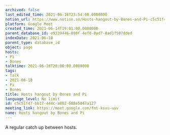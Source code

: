```yaml
---
archived: false
last_edited_time: 2021-06-16T23:54:00.0000000
notion_url: https://www.notion.so/Hosts-hangout-by-Bones-and-Pi-c5c51f47bb17444ca802688e5847a127
platform: Google Meet
created_time: 2021-06-14T19:01:00.0000000
parent_database_id: e9339446-880f-4ef0-8ad7-8ad1f507dded
indexDate: 2021-06-18
parent_type: database_id
object: page
hosts:
- Pi
- Bones
talktime: 2021-06-18T20:00:00.0000000
tags:
- Talk
- 2021-06-18
- Pi
- Bones
title: Hosts hangout by Bones and Pi
language_level: No limit
id: c5c51f47-bb17-444c-a802-688e5847a127
meeting_link: https://meet.google.com/fmt-ksxu-uuv
name: Hosts hangout by Bones and Pi
---
```


A regular catch up between hosts.


